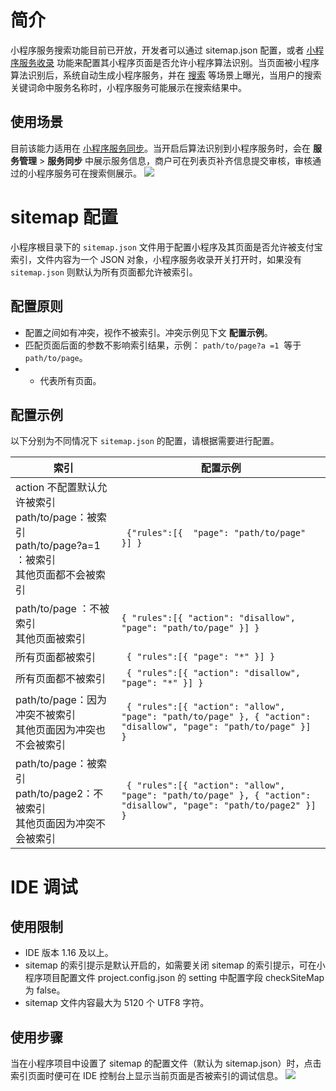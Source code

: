 
# 简介
小程序服务搜索功能目前已开放，开发者可以通过 sitemap.json 配置，或者 [小程序服务收录](https://opendocs.alipay.com/mini/operation/service-included) 功能来配置其小程序页面是否允许小程序算法识别。当页面被小程序算法识别后，系统自动生成小程序服务，并在 [搜索](https://opendocs.alipay.com/mini/operation/search-service) 等场景上曝光，当用户的搜索关键词命中服务名称时，小程序服务可能展示在搜索结果中。

## 使用场景
目前该能力适用在 [小程序服务同步](https://opendocs.alipay.com/mini/operation/service-synchronization)。当开启后算法识别到小程序服务时，会在 **服务管理** > **服务同步** 中展示服务信息，商户可在列表页补齐信息提交审核，审核通过的小程序服务可在搜索侧展示。 
![](https://intranetproxy.alipay.com/skylark/lark/0/2020/png/10334/1603681765167-162909ae-3f22-4bb9-8af9-b569c879f894.png#align=left&display=inline&height=478&margin=%5Bobject%20Object%5D&originHeight=954&originWidth=445&status=done&style=none&width=223)    

# sitemap 配置
小程序根目录下的 `sitemap.json` 文件用于配置小程序及其页面是否允许被支付宝索引，文件内容为一个 JSON 对象，小程序服务收录开关打开时，如果没有 `sitemap.json` 则默认为所有页面都允许被索引。 

## 配置原则 

- 配置之间如有冲突，视作不被索引。冲突示例见下文 **配置示例**。
- 匹配页面后面的参数不影响索引结果，示例： `path/to/page?a =1`  等于 `path/to/page`。
- * 代表所有页面。


## 配置示例
以下分别为不同情况下 `sitemap.json` 的配置，请根据需要进行配置。

| **索引** | **配置示例** |
| --- | --- |
| action 不配置默认允许被索引 <br /> path/to/page：被索引 <br />path/to/page?a=1 ：被索引<br />其他页面都不会被索引 |``` {"rules":[{  "page": "path/to/page" }] }``` |
| path/to/page ：不被索引 <br />其他页面被索引 | ```{ "rules":[{ "action": "disallow", "page": "path/to/page" }] }``` |
| 所有页面都被索引 | ``` { "rules":[{ "page": "*" }] }``` |
| 所有页面都不被索引 | ``` { "rules":[{ "action": "disallow", "page": "*" }] }``` |
| path/to/page：因为冲突不被索引 <br />其他页面因为冲突也不会被索引 | ``` { "rules":[{ "action": "allow", "page": "path/to/page" }, { "action": "disallow", "page": "path/to/page" }] }``` |
| path/to/page：被索引 <br />path/to/page2：不被索引 <br />其他页面因为冲突不会被索引 | ``` { "rules":[{ "action": "allow", "page": "path/to/page" }, { "action": "disallow", "page": "path/to/page2" }] }``` |


# IDE 调试

## 使用限制

- IDE 版本 1.16 及以上。
- sitemap 的索引提示是默认开启的，如需要关闭 sitemap 的索引提示，可在小程序项目配置文件 project.config.json 的 setting 中配置字段 checkSiteMap 为 false。
- sitemap 文件内容最大为 5120 个 UTF8 字符。


## 使用步骤
当在小程序项目中设置了 sitemap 的配置文件（默认为 sitemap.json）时，点击索引页面时便可在 IDE 控制台上显示当前页面是否被索引的调试信息。
![](https://intranetproxy.alipay.com/skylark/lark/0/2020/png/236382/1604456350281-394bf8a6-71b3-4c6e-b5f3-cb2e885609db.png#align=left&display=inline&height=1041&margin=%5Bobject%20Object%5D&originHeight=1041&originWidth=1920&status=done&style=none&width=1920)
